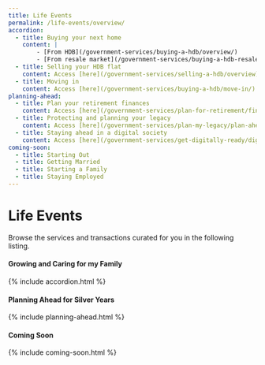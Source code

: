 ```yaml
---
title: Life Events
permalink: /life-events/overview/
accordion:
  - title: Buying your next home
    content: |
        - [From HDB](/government-services/buying-a-hdb/overview/)
        - [From resale market](/government-services/buying-a-hdb-resale/overview/)
  - title: Selling your HDB flat
    content: Access [here](/government-services/selling-a-hdb/overview)
  - title: Moving in
    content: Access [here](/government-services/buying-a-hdb/move-in/)
planning-ahead:
  - title: Plan your retirement finances
    content: Access [here](/government-services/plan-for-retirement/finances/)
  - title: Protecting and planning your legacy
    content: Access [here](/government-services/plan-my-legacy/plan-ahead/)
  - title: Staying ahead in a digital society
    content: Access [here](/government-services/get-digitally-ready/digital-access/)
coming-soon:
  - title: Starting Out
  - title: Getting Married
  - title: Starting a Family
  - title: Staying Employed
---
```


# Life Events 

Browse the services and transactions curated for you in the following listing.

#### Growing and Caring for my Family
{% include accordion.html %}

#### Planning Ahead for Silver Years
{% include planning-ahead.html %}

#### Coming Soon 
{% include coming-soon.html %}
